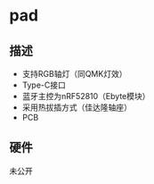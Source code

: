 # pad

## 描述

- 支持RGB轴灯（同QMK灯效）
- Type-C接口
- 蓝牙主控为nRF52810（Ebyte模块）
- 采用热拔插方式（佳达隆轴座）
- PCB

## 硬件

未公开

